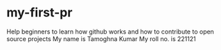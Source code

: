 # my-first-pr
Help beginners to learn how github works and how to contribute to open source projects
My name is Tamoghna Kumar
My roll no. is 221121
